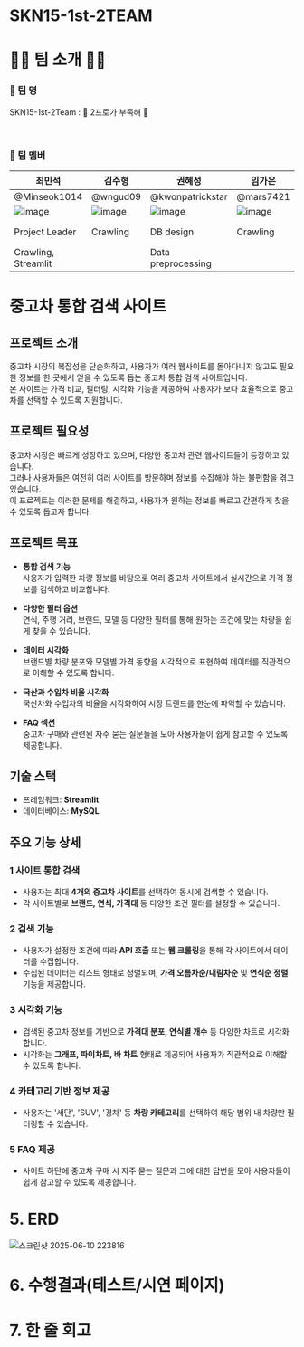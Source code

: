 # SKN15-1st-2TEAM

# 👋🏻 팀 소개 👋🏻
### 📌 팀 명
SKN15-1st-2Team : 🌟 2프로가 부족해 🌟

<br/>

### 📌 팀 멤버 
| 최민석 | 김주형 | 권혜성 | 임가은 | 오원장 
|--|--|--|--|--|
| @Minseok1014 | @wngud09 | @kwonpatrickstar | @mars7421 | @AQUAQUA5 |
| ![image](https://github.com/user-attachments/assets/a8da1221-f0d8-4aeb-9d28-bddd828a7029) | ![image](https://github.com/user-attachments/assets/c582e79c-946a-4a72-b852-34c66f9b10c4) | ![image](https://github.com/user-attachments/assets/c582e79c-946a-4a72-b852-34c66f9b10c4) | ![image](https://github.com/user-attachments/assets/2ea2d09a-1061-4f40-a47c-fa99bacf7b87) | ![image](https://github.com/user-attachments/assets/ca5cfc78-7aa7-427e-8114-3b4795f00441) |
| Project Leader     | Crawling | DB design         | Crawling | Crawling, Streamlit |
| Crawling, Streamlit|          | Data preprocessing|          |                     | 



# 중고차 통합 검색 사이트


## 프로젝트 소개
중고차 시장의 복잡성을 단순화하고, 사용자가 여러 웹사이트를 돌아다니지 않고도 필요한 정보를 한 곳에서 얻을 수 있도록 돕는 중고차 통합 검색 사이트입니다.  
본 사이트는 가격 비교, 필터링, 시각화 기능을 제공하여 사용자가 보다 효율적으로 중고차를 선택할 수 있도록 지원합니다.

## 프로젝트 필요성
중고차 시장은 빠르게 성장하고 있으며, 다양한 중고차 관련 웹사이트들이 등장하고 있습니다.  
그러나 사용자들은 여전히 여러 사이트를 방문하며 정보를 수집해야 하는 불편함을 겪고 있습니다.  
이 프로젝트는 이러한 문제를 해결하고, 사용자가 원하는 정보를 빠르고 간편하게 찾을 수 있도록 돕고자 합니다.

## 프로젝트 목표
- **통합 검색 기능**  
  사용자가 입력한 차량 정보를 바탕으로 여러 중고차 사이트에서 실시간으로 가격 정보를 검색하고 비교합니다.

- **다양한 필터 옵션**  
  연식, 주행 거리, 브랜드, 모델 등 다양한 필터를 통해 원하는 조건에 맞는 차량을 쉽게 찾을 수 있습니다.

- **데이터 시각화**  
  브랜드별 차량 분포와 모델별 가격 동향을 시각적으로 표현하여 데이터를 직관적으로 이해할 수 있도록 합니다.

- **국산과 수입차 비율 시각화**  
  국산차와 수입차의 비율을 시각화하여 시장 트렌드를 한눈에 파악할 수 있습니다.

- **FAQ 섹션**  
  중고차 구매와 관련된 자주 묻는 질문들을 모아 사용자들이 쉽게 참고할 수 있도록 제공합니다.

## 기술 스택
- 프레임워크: **Streamlit**
- 데이터베이스: **MySQL**

## 주요 기능 상세

### 1 사이트 통합 검색
- 사용자는 최대 **4개의 중고차 사이트**를 선택하여 동시에 검색할 수 있습니다.
- 각 사이트별로 **브랜드, 연식, 가격대** 등 다양한 조건 필터를 설정할 수 있습니다.

### 2 검색 기능
- 사용자가 설정한 조건에 따라 **API 호출** 또는 **웹 크롤링**을 통해 각 사이트에서 데이터를 수집합니다.
- 수집된 데이터는 리스트 형태로 정렬되며, **가격 오름차순/내림차순** 및 **연식순 정렬** 기능을 제공합니다.

### 3 시각화 기능
- 검색된 중고차 정보를 기반으로 **가격대 분포, 연식별 개수** 등 다양한 차트로 시각화합니다.
- 시각화는 **그래프, 파이차트, 바 차트** 형태로 제공되어 사용자가 직관적으로 이해할 수 있도록 합니다.

### 4 카테고리 기반 정보 제공
- 사용자는 '세단', 'SUV', '경차' 등 **차량 카테고리**를 선택하여 해당 범위 내 차량만 필터링할 수 있습니다.

### 5 FAQ 제공
- 사이트 하단에 중고차 구매 시 자주 묻는 질문과 그에 대한 답변을 모아 사용자들이 쉽게 참고할 수 있도록 제공합니다.


# 5. ERD
![스크린샷 2025-06-10 223816](https://github.com/user-attachments/assets/f522b79d-bd13-4468-8054-a0c5c536266b)

 
# 6. 수행결과(테스트/시연 페이지)

 

# 7. 한 줄 회고
